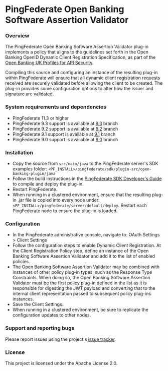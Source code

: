 PingFederate Open Banking Software Assertion Validator
======================================================

### Overview

The PingFederate Open Banking Software Assertion Validator plug-in implements a policy that aligns to the guidelines set forth in the Open Banking OpenID Dynamic Client Registration Specification, as part of the [Open Banking UK Profiles for API Security](https://bitbucket.org/openid/obuk).

Compiling this source and configuring an instance of the resulting plug-in within PingFederate will ensure that all dynamic client registration requests received are securely validated before allowing the client to be created. The plug-in provides some configuration options to alter how the issuer and signature are validated.

### System requirements and dependencies

* PingFederate 11.3 or higher
* PingFederate 9.3 support is available at [9.3](https://github.com/pingidentity/open-banking-plugin/tree/9.3) branch
* PingFederate 9.2 support is available at [9.2](https://github.com/pingidentity/open-banking-plugin/tree/9.2) branch 
* PingFederate 9.1 support is available at [9.1](https://github.com/pingidentity/open-banking-plugin/tree/9.1) branch 
* PingFederate 9.0 support is available at [9.0](https://github.com/pingidentity/open-banking-plugin/tree/9.0) branch 

### Installation

* Copy the source from `src/main/java` to the PingFederate server's SDK examples folder: `<PF_INSTALL>/pingfederate/sdk/plugin-src/open-banking-plugin/java`
* Follow the build instructions in the [PingFederate SDK Developer's Guide](https://documentation.pingidentity.com/pingfederate/pf90/index.shtml#sdkDevelopersGuide/concept/buildingAndDeployingYourProject.html) to compile and deploy the plug-in.
* Restart PingFederate.
* When running in a clustered environment, ensure that the resulting plug-in .jar file is copied into every node under: `<PF_INSTALL>/pingfederate/server/default/deploy`. Restart each PingFederate node to ensure the plug-in is loaded.

### Configuration

* In the PingFederate administrative console, navigate to: OAuth Settings > Client Settings
* Follow the configuration steps to enable Dynamic Client Registration. At the Client Registration Policy step, define an instance of the Open Banking Software Assertion Validator and add it to the list of enabled policies.
* The Open Banking Software Assertion Validator may be combined with instances of other policy plug-in types, such as the Response Type Constraints. When doing so, the Open Banking Software Assertion Validator must be the first policy plug-in defined in the list as it is responsible for digesting the JWT payload and converting that to the internal client representation passed to subsequent policy plug-ins instances.
* Save the Client Settings.
* When running in a clustered environment, be sure to replicate the configuration updates to other nodes.

### Support and reporting bugs

Please report issues using the project's [issue tracker](https://github.com/pingidentity/open-banking-plugin/issues).

### License

This project is licensed under the Apache License 2.0.
